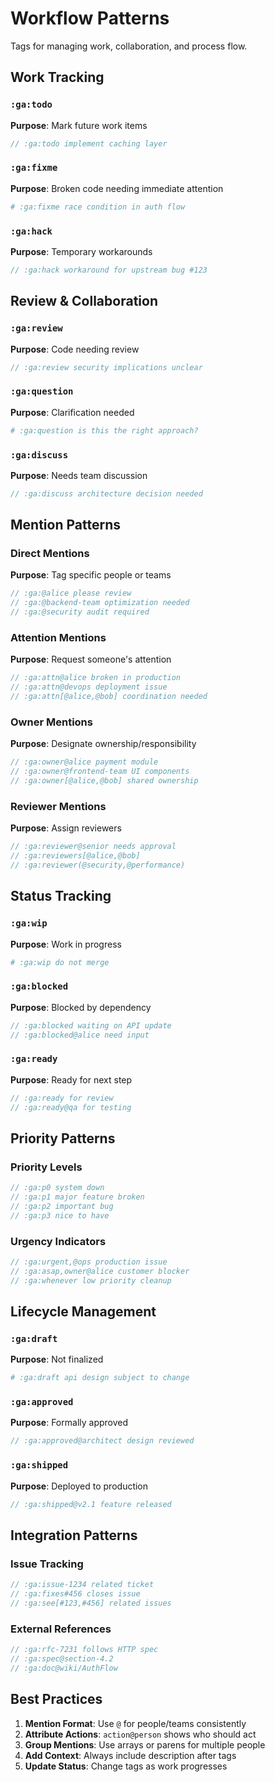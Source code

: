 # Workflow Patterns

Tags for managing work, collaboration, and process flow.

## Work Tracking

### `:ga:todo`
**Purpose**: Mark future work items
```javascript
// :ga:todo implement caching layer
```

### `:ga:fixme`
**Purpose**: Broken code needing immediate attention
```python
# :ga:fixme race condition in auth flow
```

### `:ga:hack`
**Purpose**: Temporary workarounds
```go
// :ga:hack workaround for upstream bug #123
```

## Review & Collaboration

### `:ga:review`
**Purpose**: Code needing review
```javascript
// :ga:review security implications unclear
```

### `:ga:question`
**Purpose**: Clarification needed
```python
# :ga:question is this the right approach?
```

### `:ga:discuss`
**Purpose**: Needs team discussion
```java
// :ga:discuss architecture decision needed
```

## Mention Patterns

### Direct Mentions
**Purpose**: Tag specific people or teams
```javascript
// :ga:@alice please review
// :ga:@backend-team optimization needed
// :ga:@security audit required
```

### Attention Mentions
**Purpose**: Request someone's attention
```javascript
// :ga:attn@alice broken in production
// :ga:attn@devops deployment issue
// :ga:attn[@alice,@bob] coordination needed
```

### Owner Mentions
**Purpose**: Designate ownership/responsibility
```javascript
// :ga:owner@alice payment module
// :ga:owner@frontend-team UI components
// :ga:owner[@alice,@bob] shared ownership
```

### Reviewer Mentions
**Purpose**: Assign reviewers
```javascript
// :ga:reviewer@senior needs approval
// :ga:reviewers[@alice,@bob]
// :ga:reviewer(@security,@performance)
```

## Status Tracking

### `:ga:wip`
**Purpose**: Work in progress
```python
# :ga:wip do not merge
```

### `:ga:blocked`
**Purpose**: Blocked by dependency
```go
// :ga:blocked waiting on API update
// :ga:blocked@alice need input
```

### `:ga:ready`
**Purpose**: Ready for next step
```javascript
// :ga:ready for review
// :ga:ready@qa for testing
```

## Priority Patterns

### Priority Levels
```javascript
// :ga:p0 system down
// :ga:p1 major feature broken
// :ga:p2 important bug
// :ga:p3 nice to have
```

### Urgency Indicators
```javascript
// :ga:urgent,@ops production issue
// :ga:asap,owner@alice customer blocker
// :ga:whenever low priority cleanup
```

## Lifecycle Management

### `:ga:draft`
**Purpose**: Not finalized
```python
# :ga:draft api design subject to change
```

### `:ga:approved`
**Purpose**: Formally approved
```java
// :ga:approved@architect design reviewed
```

### `:ga:shipped`
**Purpose**: Deployed to production
```javascript
// :ga:shipped@v2.1 feature released
```

## Integration Patterns

### Issue Tracking
```javascript
// :ga:issue-1234 related ticket
// :ga:fixes#456 closes issue
// :ga:see[#123,#456] related issues
```

### External References
```javascript
// :ga:rfc-7231 follows HTTP spec
// :ga:spec@section-4.2
// :ga:doc@wiki/AuthFlow
```

## Best Practices

1. **Mention Format**: Use `@` for people/teams consistently
2. **Attribute Actions**: `action@person` shows who should act
3. **Group Mentions**: Use arrays or parens for multiple people
4. **Add Context**: Always include description after tags
5. **Update Status**: Change tags as work progresses